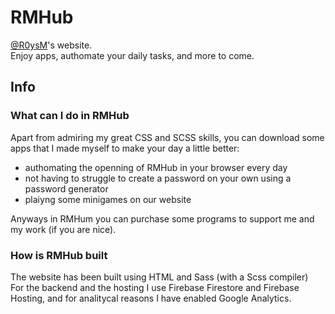 # RMHub
[@R0ysM](https://github.com/R0ysM)'s website.  
Enjoy apps, authomate your daily tasks, and more to come.

## Info
### What can I do in RMHub
Apart from admiring my great CSS and SCSS skills, you can download some apps that I made myself to make your day a little better:  
- authomating the openning of RMHub in your browser every day
- not having to struggle to create a password on your own using a password generator
- plaiyng some minigames on our website
  
Anyways in RMHum you can purchase some programs to support me and my work (if you are nice).

### How is RMHub built
The website has been built using HTML and Sass (with a Scss compiler)  
For the backend and the hosting I use Firebase Firestore and Firebase Hosting, and for analitycal reasons I have enabled Google Analytics.
